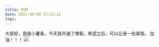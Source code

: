 ```yaml
---
title: 你好
date: 2021-05-09 17:21:13
tags:
---
```

大家好，我是小薯条，今天我开通了博客。希望之后，可以记录一些事情。
加油！！！
<img src="https://img2.baidu.com/it/u=105772115,1623545139&fm=26&fmt=auto&gp=0.jpg">
